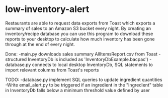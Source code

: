 # low-inventory-alert
Restaurants are able to request data exports from Toast which exports a summary of sales to an Amazon S3 bucket every night. 
By creating an inventory/recipe database you can use this program to download these reports to your desktop to calculate how much inventory has been gone through at the end of every night. 

Done:
-main.py downloads sales summary AllItemsReport.csv from Toast
-structured InventoryDb is included as 'InventoryDbExample.bacpac')
-database.py connects to local desktop InventoryDb, SQL statements to import relevant columns from Toast's reports

TODO:
-database.py implement SQL queries to update ingredient quantities
-Write email_alert.py to be triggered if an ingredient in the "Ingredient" table in InventoryDb falls below a minimum threshold value defined by user
